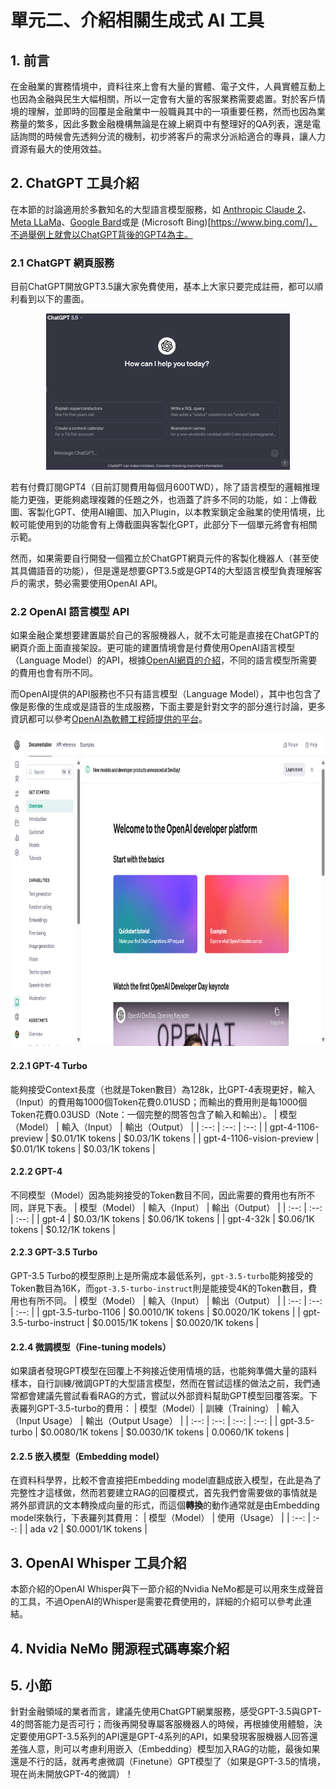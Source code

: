 # 單元二、介紹相關生成式 AI 工具

## 1. 前言
在金融業的實務情境中，資料往來上會有大量的實體、電子文件，人員實體互動上也因為金融與民生大幅相關，所以一定會有大量的客服業務需要處置。對於客戶情境的理解，並即時的回覆是金融業中一般職員其中的一項重要任務，然而也因為業務量的繁多，因此多數金融機構無論是在線上網頁中有整理好的QA列表，還是電話詢問的時候會先透夠分流的機制，初步將客戶的需求分派給適合的專員，讓人力資源有最大的使用效益。

## 2. ChatGPT 工具介紹
在本節的討論適用於多數知名的大型語言模型服務，如 [Anthropic Claude 2](https://www.anthropic.com/index/claude-2)、[Meta LLaMa](https://ai.meta.com/llama/)、[Google Bard](https://bard.google.com/chat?hl=zh-TW)或是 (Microsoft Bing)[https://www.bing.com/]，不過舉例上就會以ChatGPT背後的GPT4為主。

### 2.1 ChatGPT 網頁服務
目前ChatGPT開放GPT3.5讓大家免費使用，基本上大家只要完成註冊，都可以順利看到以下的畫面。

<div align=center>
<img src="https://github.com/AI-FREE-Team/Generative-AI-Industrial-Case-Study/blob/main/%E6%95%99%E6%A1%882%EF%BC%9A%E8%AA%9E%E9%9F%B3%E7%94%9F%E6%88%90%E5%AE%A2%E6%9C%8D%E6%A9%9F%E5%99%A8%E4%BA%BA/pics/unit2/ChatGPT3.5.png" height="250px">
</div>

若有付費訂閱GPT4（目前訂閱費用每個月600TWD），除了語言模型的邏輯推理能力更強，更能夠處理複雜的任題之外，也涵蓋了許多不同的功能，如：上傳截圖、客製化GPT、使用AI繪圖、加入Plugin，以本教案鎖定金融業的使用情境，比較可能使用到的功能會有上傳截圖與客製化GPT，此部分下一個單元將會有相關示範。

然而，如果需要自行開發一個獨立於ChatGPT網頁元件的客製化機器人（甚至使其具備語音的功能），但是還是想要GPT3.5或是GPT4的大型語言模型負責理解客戶的需求，勢必需要使用OpenAI API。

### 2.2 OpenAI 語言模型 API
如果金融企業想要建置屬於自己的客服機器人，就不太可能是直接在ChatGPT的網頁介面上面直接架設。更可能的建置情境會是付費使用OpenAI語言模型（Language Model）的API，根據[OpenAI網頁的介紹](https://openai.com/pricing)，不同的語言模型所需要的費用也會有所不同。

而OpenAI提供的API服務也不只有語言模型（Language Model），其中也包含了像是影像的生成或是語音的生成服務，下面主要是針對文字的部分進行討論，更多資訊都可以參考[OpenAI為軟體工程師提供的平台](https://platform.openai.com/docs/overview)。

<div align=center>
<img src="https://github.com/AI-FREE-Team/Generative-AI-Industrial-Case-Study/blob/main/%E6%95%99%E6%A1%882%EF%BC%9A%E8%AA%9E%E9%9F%B3%E7%94%9F%E6%88%90%E5%AE%A2%E6%9C%8D%E6%A9%9F%E5%99%A8%E4%BA%BA/pics/unit2/Pic2.OpenAI.API.Dev.Platform.png" height="500px">
</div>

#### 2.2.1 GPT-4 Turbo
能夠接受Context長度（也就是Token數目）為128k，比GPT-4表現更好，輸入（Input）的費用每1000個Token花費0.01USD；而輸出的費用則是每1000個Token花費0.03USD（Note：一個完整的問答包含了輸入和輸出）。
| 模型（Model） | 輸入（Input） | 輸出（Output） |
| :--: | :--: | :--: |
| gpt-4-1106-preview | $0.01/1K tokens | $0.03/1K tokens |
| gpt-4-1106-vision-preview | $0.01/1K tokens | $0.03/1K tokens |

#### 2.2.2 GPT-4
不同模型（Model）因為能夠接受的Token數目不同，因此需要的費用也有所不同，詳見下表。
| 模型（Model） | 輸入（Input） | 輸出（Output） |
| :--: | :--: | :--: |
| gpt-4 | $0.03/1K tokens | $0.06/1K tokens |
| gpt-4-32k | $0.06/1K tokens | $0.12/1K tokens |

#### 2.2.3 GPT-3.5 Turbo
GPT-3.5 Turbo的模型原則上是所需成本最低系列，`gpt-3.5-turbo`能夠接受的Token數目為16K，而`gpt-3.5-turbo-instruct`則是能接受4K的Token數目，費用也有所不同。
| 模型（Model） | 輸入（Input） | 輸出（Output） |
| :--: | :--: | :--: |
| gpt-3.5-turbo-1106 | $0.0010/1K tokens | $0.0020/1K tokens |
| gpt-3.5-turbo-instruct | $0.0015/1K tokens | $0.0020/1K tokens |

#### 2.2.4 微調模型（Fine-tuning models）
如果讀者發現GPT模型在回覆上不夠接近使用情境的話，也能夠準備大量的語料樣本，自行訓練/微調GPT的大型語言模型，然而在嘗試這樣的做法之前，我們通常都會建議先嘗試看看RAG的方式，嘗試以外部資料幫助GPT模型回覆答案。下表羅列GPT-3.5-turbo的費用：
| 模型（Model）| 訓練（Training） | 輸入（Input Usage） | 輸出（Output Usage） |
| :--: | :--: | :--: | :--: |
| gpt-3.5-turbo | $0.0080/1K tokens | $0.0030/1K tokens | 0.0060/1K tokens |

#### 2.2.5 嵌入模型（Embedding model）
在資料科學界，比較不會直接把Embedding model直翻成嵌入模型，在此是為了完整性才這樣做，然而若要建立RAG的回覆模式，首先我們會需要做的事情就是將外部資訊的文本轉換成向量的形式，而這個**轉換**的動作通常就是由Embedding model來執行，下表羅列其費用：
| 模型（Model） | 使用（Usage） |
| :--: | :--: |
| ada v2 | $0.0001/1K tokens |

## 3. OpenAI Whisper 工具介紹
本節介紹的OpenAI Whisper與下一節介紹的Nvidia NeMo都是可以用來生成聲音的工具，不過OpenAI的Whisper是需要花費使用的，詳細的介紹可以參考此連結。


## 4. Nvidia NeMo 開源程式碼專案介紹

## 5. 小節
針對金融領域的業者而言，建議先使用ChatGPT網業服務，感受GPT-3.5與GPT-4的問答能力是否可行；而後再開發專屬客服機器人的時候，再根據使用體驗，決定要使用GPT-3.5系列的API還是GPT-4系列的API，如果發現客服機器人回答還差強人意，則可以考慮利用嵌入（Embedding）模型加入RAG的功能，最後如果還是不行的話，就再考慮微調（Finetune）GPT模型了（如果是GPT-3.5的情境，現在尚未開放GPT-4的微調）！